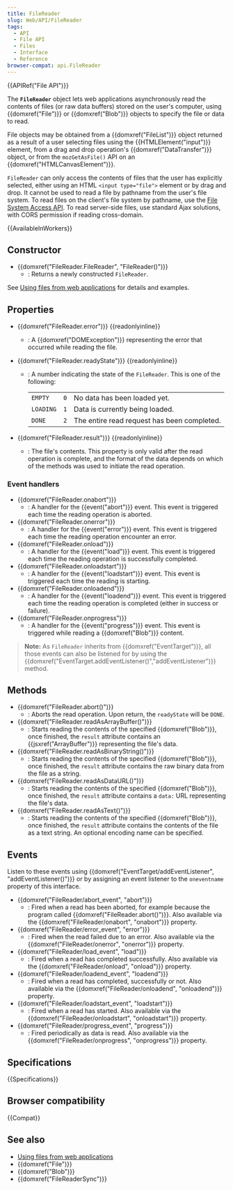 ```yaml
---
title: FileReader
slug: Web/API/FileReader
tags:
  - API
  - File API
  - Files
  - Interface
  - Reference
browser-compat: api.FileReader
---
```

{{APIRef("File API")}}

The **`FileReader`** object lets web applications asynchronously read the contents of files (or raw data buffers) stored on the user's computer, using {{domxref("File")}} or {{domxref("Blob")}} objects to specify the file or data to read.

File objects may be obtained from a {{domxref("FileList")}} object returned as a result of a user selecting files using the {{HTMLElement("input")}} element, from a drag and drop operation's {{domxref("DataTransfer")}} object, or from the `mozGetAsFile()` API on an {{domxref("HTMLCanvasElement")}}.

`FileReader` can only access the contents of files that the user has explicitly selected, either using an HTML `<input type="file">` element or by drag and drop. It cannot be used to read a file by pathname from the user's file system. To read files on the client's file system by pathname, use the [File System Access API](/en-US/docs/Web/API/File_System_Access_API). To read server-side files, use standard Ajax solutions, with CORS permission if reading cross-domain.

{{AvailableInWorkers}}

## Constructor

- {{domxref("FileReader.FileReader", "FileReader()")}}
  - : Returns a newly constructed `FileReader`.

See [Using files from web applications](/en-US/docs/Web/API/File/Using_files_from_web_applications) for details and examples.

## Properties

- {{domxref("FileReader.error")}} {{readonlyinline}}
  - : A {{domxref("DOMException")}} representing the error that occurred while reading the file.
- {{domxref("FileReader.readyState")}} {{readonlyinline}}

  - : A number indicating the state of the `FileReader`. This is one of the following:

    <table class="standard-table">
      <tbody>
        <tr>
          <td><code>EMPTY</code></td>
          <td><code>0</code></td>
          <td>No data has been loaded yet.</td>
        </tr>
        <tr>
          <td><code>LOADING</code></td>
          <td><code>1</code></td>
          <td>Data is currently being loaded.</td>
        </tr>
        <tr>
          <td><code>DONE</code></td>
          <td><code>2</code></td>
          <td>The entire read request has been completed.</td>
        </tr>
      </tbody>
    </table>

- {{domxref("FileReader.result")}} {{readonlyinline}}
  - : The file's contents. This property is only valid after the read operation is complete, and the format of the data depends on which of the methods was used to initiate the read operation.

### Event handlers

- {{domxref("FileReader.onabort")}}
  - : A handler for the {{event("abort")}} event. This event is triggered each time the reading operation is aborted.
- {{domxref("FileReader.onerror")}}
  - : A handler for the {{event("error")}} event. This event is triggered each time the reading operation encounter an error.
- {{domxref("FileReader.onload")}}
  - : A handler for the {{event("load")}} event. This event is triggered each time the reading operation is successfully completed.
- {{domxref("FileReader.onloadstart")}}
  - : A handler for the {{event("loadstart")}} event. This event is triggered each time the reading is starting.
- {{domxref("FileReader.onloadend")}}
  - : A handler for the {{event("loadend")}} event. This event is triggered each time the reading operation is completed (either in success or failure).
- {{domxref("FileReader.onprogress")}}
  - : A handler for the {{event("progress")}} event. This event is triggered while reading a {{domxref("Blob")}} content.

> **Note:** As `FileReader` inherits from {{domxref("EventTarget")}}, all those events can also be listened for by using the {{domxref("EventTarget.addEventListener()","addEventListener")}} method.

## Methods

- {{domxref("FileReader.abort()")}}
  - : Aborts the read operation. Upon return, the `readyState` will be `DONE`.
- {{domxref("FileReader.readAsArrayBuffer()")}}
  - : Starts reading the contents of the specified {{domxref("Blob")}}, once finished, the `result` attribute contains an {{jsxref("ArrayBuffer")}} representing the file's data.
- {{domxref("FileReader.readAsBinaryString()")}}
  - : Starts reading the contents of the specified {{domxref("Blob")}}, once finished, the `result` attribute contains the raw binary data from the file as a string.
- {{domxref("FileReader.readAsDataURL()")}}
  - : Starts reading the contents of the specified {{domxref("Blob")}}, once finished, the `result` attribute contains a `data:` URL representing the file's data.
- {{domxref("FileReader.readAsText()")}}
  - : Starts reading the contents of the specified {{domxref("Blob")}}, once finished, the `result` attribute contains the contents of the file as a text string. An optional encoding name can be specified.

## Events

Listen to these events using {{domxref("EventTarget/addEventListener", "addEventListener()")}} or by assigning an event listener to the `oneventname` property of this interface.

- {{domxref("FileReader/abort_event", "abort")}}
  - : Fired when a read has been aborted, for example because the program called {{domxref("FileReader.abort()")}}.
    Also available via the {{domxref("FileReader/onabort", "onabort")}} property.
- {{domxref("FileReader/error_event", "error")}}
  - : Fired when the read failed due to an error.
    Also available via the {{domxref("FileReader/onerror", "onerror")}} property.
- {{domxref("FileReader/load_event", "load")}}
  - : Fired when a read has completed successfully.
    Also available via the {{domxref("FileReader/onload", "onload")}} property.
- {{domxref("FileReader/loadend_event", "loadend")}}
  - : Fired when a read has completed, successfully or not.
    Also available via the {{domxref("FileReader/onloadend", "onloadend")}} property.
- {{domxref("FileReader/loadstart_event", "loadstart")}}
  - : Fired when a read has started.
    Also available via the {{domxref("FileReader/onloadstart", "onloadstart")}} property.
- {{domxref("FileReader/progress_event", "progress")}}
  - : Fired periodically as data is read.
    Also available via the {{domxref("FileReader/onprogress", "onprogress")}} property.

## Specifications

{{Specifications}}

## Browser compatibility

{{Compat}}

## See also

- [Using files from web applications](/en-US/docs/Web/API/File/Using_files_from_web_applications)
- {{domxref("File")}}
- {{domxref("Blob")}}
- {{domxref("FileReaderSync")}}
